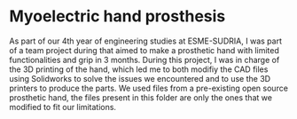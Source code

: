 # Myoelectric hand prosthesis
As part of our 4th year of engineering studies at ESME-SUDRIA, I was part of a team project during that aimed to make a prosthetic hand with limited functionalities and grip in 3 months. 
During this project, I was in charge of the 3D printing of the hand, which led me to both modifiy the CAD files using Solidworks to solve the issues we encountered and to use the 3D printers to produce the parts. 
We used files from a pre-existing open source prosthetic hand, the files present in this folder are only the ones that we modified to fit our limitations. 
